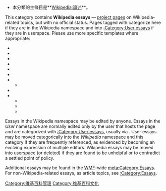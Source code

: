   - 本分類的主條目是**[Wikipedia:論述](https://zh.wikipedia.org/wiki/Wikipedia:論述 "wikilink")**。

This category contains **Wikipedia essays** — [project
pages](https://zh.wikipedia.org/wiki/Wikipedia:Project_namespace "wikilink")
on Wikipedia-related topics, but with no official status. Pages tagged
with  categorize here if they are in the Wikipedia namespace and into
[:Category:User
essays](https://zh.wikipedia.org/wiki/Category:User_essays "wikilink")
if they are in userspace. Please use more specific templates where
appropriate:

  -
  -
  -
  -
  -
  -
  -   -
  -
  -   -
      -
      -
Essays in the Wikipedia namespace may be edited by anyone. Essays in the
*User* namespace are normally edited only by the user that hosts the
page and are categorized with [:Category:User
essays](https://zh.wikipedia.org/wiki/Category:User_essays "wikilink"),
usually via . User essays may be moved categorically into the
*Wikipedia* namespace and this category if they are frequently
referenced, as evidenced by becoming an evolving expression of multiple
editors. Wikipedia essays may be moved into userspace (or deleted) if
they are found to be unhelpful or to contradict a settled point of
policy.

Additional essays may be found in the
[WMF](../Page/Wikimedia_Foundation.md "wikilink")-wide
[meta:Category:Essays](../Page/meta:Category:Essays.md "wikilink"). For
non-Wikipedia-related essays, as article topics, see
[:Category:Essays](https://zh.wikipedia.org/wiki/Category:Essays "wikilink").

[Category:维基百科管理](https://zh.wikipedia.org/wiki/Category:维基百科管理 "wikilink")
[Category:维基百科文化](https://zh.wikipedia.org/wiki/Category:维基百科文化 "wikilink")